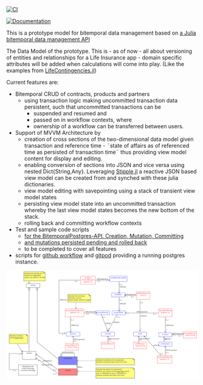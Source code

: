 [![CI](https://github.com/actuarial-sciences-for-africa-asa/LifeInsuranceDataModel.jl/actions/workflows/CI.yml/badge.svg)](https://github.com/actuarial-sciences-for-africa-asa/LifeInsuranceDataModel.jl/actions/workflows/CI.yml)

[![Documentation](https://github.com/actuarial-sciences-for-africa-asa/LifeInsuranceDataModel.jl/actions/workflows/GenDocs.yml/badge.svg)](https://github.com/actuarial-sciences-for-africa-asa/LifeInsuranceDataModel.jl/actions/workflows/GenDocs.yml)

This is a prototype model for bitemporal data management based on [a Julia bitemporal data management API](https://github.com/actuarial-sciences-for-africa-asa/BitemporalPostgres.jl)

The Data Model of the prototype. This is - as of now - all about versioning of entities and relationships for a Life Insurance app - domain specific attributes will be added when calculations will come into play. (Like the examples from [LifeContingencies.jl](https://github.com/JuliaActuary/LifeContingencies.jl))

Current features are:

- Bitemporal CRUD of contracts, products and partners 
  - using transaction logic making uncommitted transaction data persistent, such that uncommitted transactions can be 
    - suspended and resumed and 
    - passed on in workflow contexts, where
    - ownership of a workflow can be transferred between users.
- Support of MVVM Architecture by
  - creation of cross sections of the two-dimensional data model given transaction and reference time - ¨state of affairs as of referenced time as persisted of transaction time¨ thus providing view model content for display and editing.
  - enabling conversion of sections into JSON and vice versa using nested Dict{String,Any}. Leveraging [Stipple,jl](https://github.com/GenieFramework/Stipple.jl) a reactive JSON based view model can be created from and synched with these julia dictionaries.
  - view model editing with savepointing using a stack of transient view model states
  - persisting view model state into an uncommitted transaction whereby the last view model states becomes the new bottom of the stack. 
  - rolling back and committing workflow contexts
- Test and sample code scripts
  - [for the BitemporalPostgres-API. Creation, Mutation, Committing](testsCreateContract.jl)
  - [and mutations persisted pending and rolled back](testPendingMutations.jl)
  - to be completed to cover all features
- scripts for [github workflow](.github/workflows/CI.yml) and [gitpod](.gitpod.Dockerfile) providing a running postgres instance.

<!--[not up to date
  The same test and sample code as a Jupyter notebook. Creation ...](testsCreateContract.ipynb)
[and mutations ... ](testPendingMutations.ipynb)
-->
<!-- fawlty as of now
When You open this project in a [gitpod container](https://gitpod.io/workspaces) the test code will be executed automatically to spin up and populate the database. -->

![UML Model](docs/src/assets/LifeInsuranceDataModel.png)
# 
